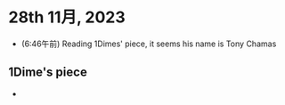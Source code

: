 # 28th 11月, 2023
- (6:46午前) Reading 1Dimes' piece, it seems his name is Tony Chamas

## 1Dime's piece
- 
 

